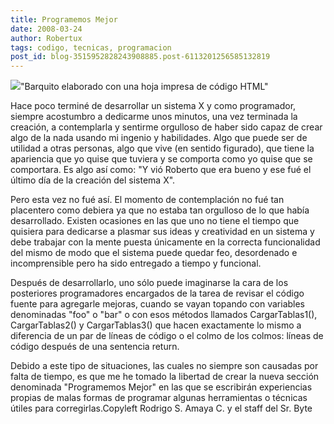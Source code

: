 ```yaml
---
title: Programemos Mejor
date: 2008-03-24
author: Robertux
tags: codigo, tecnicas, programacion
post_id: blog-3515952828243908885.post-6113201256585132819
---
```


[![](http://bp2.blogger.com/_jH77WNrMVRA/R-hkl_a906I/AAAAAAAAAws/ce-WYz73qGY/s320/156713983_c264885895_o.jpg)](http://bp2.blogger.com/_jH77WNrMVRA/R-hkl_a906I/AAAAAAAAAws/ce-WYz73qGY/s1600-h/156713983_c264885895_o.jpg)"Barquito elaborado con una hoja impresa de código HTML"

Hace poco terminé de desarrollar un sistema X y como programador, siempre acostumbro a dedicarme unos minutos, una vez terminada la creación, a contemplarla y sentirme orgulloso de haber sido capaz de crear algo de la nada usando mi ingenio y habilidades. Algo que puede ser de utilidad a otras personas, algo que vive (en sentido figurado), que tiene la apariencia que yo quise que tuviera y se comporta como yo quise que se comportara. Es algo así como: "Y vió Roberto que era bueno y ese fué el último día de la creación del sistema X".

Pero esta vez no fué así. El momento de contemplación no fué tan placentero como debiera ya que no estaba tan orgulloso de lo que había desarrollado. Existen ocasiones en las que uno no tiene el tiempo que quisiera para dedicarse a plasmar sus ideas y creatividad en un sistema y debe trabajar con la mente puesta únicamente en la correcta funcionalidad del mismo de modo que el sistema puede quedar feo, desordenado e incomprensible pero ha sido entregado a tiempo y funcional.

Después de desarrollarlo, uno sólo puede imaginarse la cara de los posteriores programadores encargados de la tarea de revisar el código fuente para agregarle mejoras, cuando se vayan topando con variables denominadas "foo" o "bar" o con esos métodos llamados CargarTablas1(), CargarTablas2() y CargarTablas3() que hacen exactamente lo mismo a diferencia de un par de líneas de código o el colmo de los colmos: líneas de código después de una sentencia return.

Debido a este tipo de situaciones, las cuales no siempre son causadas por falta de tiempo, es que me he tomado la libertad de crear la nueva sección denominada "Programemos Mejor" en las que se escribirán experiencias propias de malas formas de programar algunas herramientas o técnicas útiles para corregirlas.Copyleft Rodrigo S. Amaya C. y el staff del Sr. Byte
